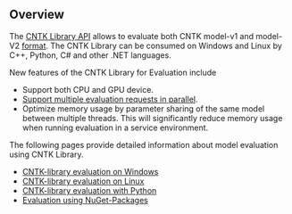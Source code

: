 ## Overview
The [CNTK Library API](./CNTK-Library-API) allows to evaluate both CNTK model-v1 and model-V2 [format](./CNTK-model-format). The CNTK Library can be consumed on Windows and Linux by C++, Python, C# and other .NET languages. 

New features of the CNTK Library for Evaluation include
* Support both CPU and GPU device.
* [Support multiple evaluation requests in parallel](./CNTK-Eval-Examples#examples-for-evaluating-multiple-requests-in-parallel).
* Optimize memory usage by parameter sharing of the same model between multiple threads. This will significantly reduce memory usage when running evaluation in a service environment. 

The following pages provide detailed information about model evaluation using CNTK Library.
* [CNTK-library evaluation on Windows](./CNTK-Library-Evaluation-on-Windows)
* [CNTK-library evaluation on Linux](./CNTK-Library-Evaluation-on-Linux)
* [CNTK-library evaluation with Python](./How-do-I-Evaluate-models-in-Python)
* [Evaluation using NuGet-Packages](./NuGet-Package)

